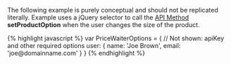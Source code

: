 <p class="notice-info">
    The following example is purely conceptual and should not be replicated literally. Example uses a jQuery selector to call the <a href="/docs/api">API Method</a> <strong>setProductOption</strong> when the user changes the size of the product.
</p>
{% highlight javascript %}
var PriceWaiterOptions = {
    // Not shown: apiKey and other required options
    user:  {
        name: 'Joe Brown',
        email: 'joe@domainname.com'
    }
}
{% endhighlight %}